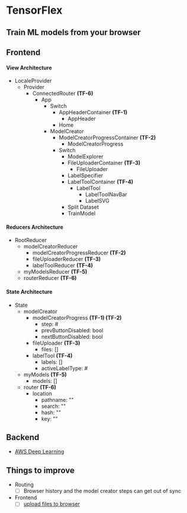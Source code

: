 # TensorFlex
## Train ML models from your browser

## Frontend

#### View Architecture

* LocaleProvider
  * Provider
    * ConnectedRouter **(TF-6)**
      * App
        * Switch
          * AppHeaderContainer **(TF-1)**
            * AppHeader
          * Home
        * ModelCreator
          * ModelCreatorProgressContainer **(TF-2)**
            * ModelCreatorProgress
          * Switch
            * ModelExplorer
            * FileUploaderContainer **(TF-3)**
              * FileUploader
            * LabelSpecifier
            * LabelToolContainer **(TF-4)**
              * LabelTool
                * LabelToolNavBar
                * LabelSVG
            * Split Dataset
            * TrainModel

#### Reducers Architecture

* RootReducer
  * modelCreatorReducer
    * modelCreatorProgressReducer **(TF-2)**
    * fileUploaderReducer **(TF-3)**
    * labelToolReducer **(TF-4)**
  * myModelsReducer **(TF-5)**
  * routerReducer **(TF-6)**

#### State Architecture

* State
  * modelCreator
    * modelCreatorProgress **(TF-1) (TF-2)**
      * step: #
      * prevButtonDisabled: bool
      * nextButtonDisabled: bool
    * fileUploader **(TF-3)**
      * files: []
    * labelTool **(TF-4)**
      * labels: []
      * activeLabelType: #
  * myModels **(TF-5)**
    * models: []
  * router **(TF-6)**
    * location
      * pathname: ""
      * search: ""
      * hash: ""
      * key: ""

## Backend

  * [AWS Deep Learning](https://aws.amazon.com/documentation/dlami/)

## Things to improve

* Routing
  - [ ] Browser history and the model creator steps can get out of sync
* Frontend
  - [ ] [upload files to browser](https://scotch.io/tutorials/use-the-html5-file-api-to-work-with-files-locally-in-the-browser)
